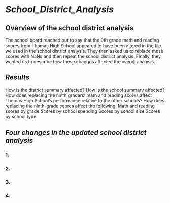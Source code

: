 # _School_District_Analysis_

## Overview of the school district analysis
The school board reached out to say that the 9th grade math and reading scores from Thomas High School appeared to have been altered in the file we used in the school district analysis. They then asked us to replace those scores with NaNs and then repeat the school district analysis. Finally, they wanted us to describe how these changes affected the overall analysis.

## _Results_
How is the district summary affected?
How is the school summary affected?
How does replacing the ninth graders’ math and reading scores affect Thomas High School’s performance relative to the other schools?
How does replacing the ninth-grade scores affect the following:
Math and reading scores by grade
Scores by school spending
Scores by school size
Scores by school type

## _Four changes in the updated school district analysis_ 
### 1.
### 2. 
### 3. 
### 4. 

